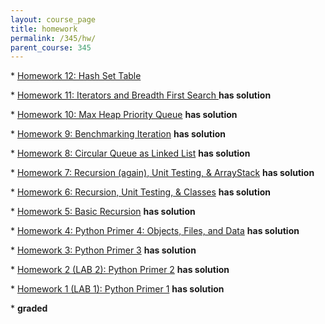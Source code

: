 ```yaml
---
layout: course_page
title: homework
permalink: /345/hw/
parent_course: 345
---
```


\*  [Homework 12: Hash Set Table ](/345/hw12) 

\*  [Homework 11: Iterators and Breadth First Search ](/345/hw11) **has solution**

\*  [Homework 10: Max Heap Priority Queue](/345/hw10) **has solution**

\*  [Homework 9: Benchmarking Iteration](/345/hw9) **has solution**

\*  [Homework 8: Circular Queue as Linked List](/345/hw8) **has solution**

\*  [Homework 7: Recursion (again), Unit Testing, & ArrayStack](/345/hw7) **has solution** 

\*  [Homework 6: Recursion, Unit Testing, & Classes](/345/hw6) **has solution** 

\*  [Homework 5: Basic Recursion](/345/hw5) **has solution** 

\*  [Homework 4: Python Primer 4: Objects, Files, and Data](/345/hw4) **has solution** 

\*  [Homework 3: Python Primer 3](/345/hw3) **has solution** 

\*  [Homework 2 (LAB 2): Python Primer 2](/345/hw2) **has solution**

\*  [Homework 1 (LAB 1): Python Primer 1](/345/hw1/) **has solution**


\* **graded**
